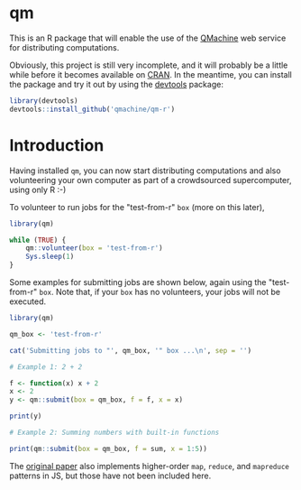 qm
==

This is an R package that will enable the use of the
[QMachine](https://www.qmachine.org) web service for distributing computations.

Obviously, this project is still very incomplete, and it will probably be a
little while before it becomes available on [CRAN](http://cran.r-project.org).
In the meantime, you can install the package and try it out by using the
[devtools](https://github.com/hadley/devtools) package:

```r
library(devtools)
devtools::install_github('qmachine/qm-r')
```


Introduction
============

Having installed `qm`, you can now start distributing computations and also
volunteering your own computer as part of a crowdsourced supercomputer, using
only R :-)

To volunteer to run jobs for the "test-from-r" `box` (more on this later), 

```r
library(qm)

while (TRUE) {
    qm::volunteer(box = 'test-from-r')
    Sys.sleep(1)
}
```


Some examples for submitting jobs are shown below, again using the
"test-from-r" `box`. Note that, if your `box` has no volunteers, your jobs will
not be executed.

```r
library(qm)

qm_box <- 'test-from-r'

cat('Submitting jobs to "', qm_box, '" box ...\n', sep = '')

# Example 1: 2 + 2

f <- function(x) x + 2
x <- 2
y <- qm::submit(box = qm_box, f = f, x = x)

print(y)

# Example 2: Summing numbers with built-in functions

print(qm::submit(box = qm_box, f = sum, x = 1:5))
```

The [original paper](http://www.biomedcentral.com/1471-2105/15/176) also
implements higher-order `map`, `reduce`, and `mapreduce` patterns in JS, but
those have not been included here.

